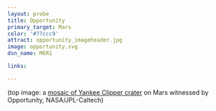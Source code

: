 ```yaml
---
layout: probe
title: Opportunity
primary_target: Mars
color: '#77ccc9'
attract: opportunity_imageheader.jpg
image: opportunity.svg
dsn_name: MER1

links:

---
```

<div class="caption">(top image: a <a href="http://www.jpl.nasa.gov/spaceimages/details.php?id=PIA13596">mosaic of Yankee Clipper crater</a> on Mars witnessed by Opportunity, NASA/JPL-Caltech)</div>

